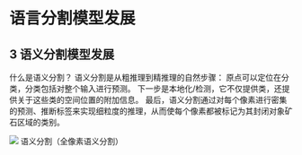 # 语言分割模型发展

## 3 语义分割模型发展

什么是语义分割？
语义分割是从粗推理到精推理的自然步骤：
原点可以定位在分类，分类包括对整个输入进行预测。
下一步是本地化/检测，它不仅提供类，还提供关于这些类的空间位置的附加信息。
最后，语义分割通过对每个像素进行密集的预测、推断标签来实现细粒度的推理，从而使每个像素都被标记为其封闭对象矿石区域的类别。

![](https://img-blog.csdnimg.cn/20190102165307605.png?x-oss-process=image/watermark,type_ZmFuZ3poZW5naGVpdGk,shadow_10,text_aHR0cHM6Ly9ibG9nLmNzZG4ubmV0L3dlaXhpbl80MDQ0NjU1Nw==,size_16,color_FFFFFF,t_70)
语义分割（全像素语义分割）
